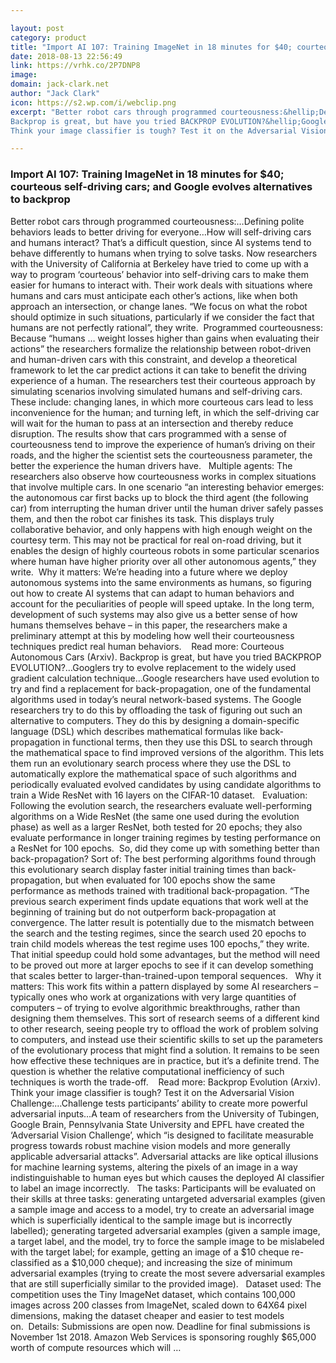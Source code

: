```yaml
---

layout: post
category: product
title: "Import AI 107: Training ImageNet in 18 minutes for $40; courteous self-driving cars; and Google evolves alternatives to backprop"
date: 2018-08-13 22:56:49
link: https://vrhk.co/2P7DNP8
image: 
domain: jack-clark.net
author: "Jack Clark"
icon: https://s2.wp.com/i/webclip.png
excerpt: "Better robot cars through programmed courteousness:&hellip;Defining polite behaviors leads to better driving for everyone&hellip;How will self-driving cars and humans interact? That&rsquo;s a difficult question, since AI systems tend to behave differently to humans when trying to solve tasks. Now researchers with the University of California at Berkeley have tried to come up with a way to program &lsquo;courteous&rsquo; behavior into self-driving cars to make them easier for humans to interact with. Their work deals with situations where humans and cars must anticipate each other&rsquo;s actions, like when both approach an intersection, or change lanes. &ldquo;We focus on what the robot should optimize in such situations, particularly if we consider the fact that humans are not perfectly rational&rdquo;, they write.&nbsp; Programmed courteousness: Because &ldquo;humans &hellip; weight losses higher than gains when evaluating their actions&rdquo; the researchers formalize the relationship between robot-driven and human-driven cars with this constraint, and develop a theoretical framework to let the car predict actions it can take to benefit the driving experience of a human. The researchers test their courteous approach by simulating scenarios involving simulated humans and self-driving cars. These include: changing lanes, in which more courteous cars lead to less inconvenience for the human; and turning left, in which the self-driving car will wait for the human to pass at an intersection and thereby reduce disruption. The results show that cars programmed with a sense of courteousness tend to improve the experience of human&rsquo;s driving on their roads, and the higher the scientist sets the courteousness parameter, the better the experience the human drivers have. &nbsp;&nbsp;Multiple agents: The researchers also observe how courteousness works in complex situations that involve multiple cars. In one scenario &ldquo;an interesting behavior emerges: the autonomous car first backs up to block the third agent (the following car) from interrupting the human driver until the human driver safely passes them, and then the robot car finishes its task. This displays truly collaborative behavior, and only happens with high enough weight on the courtesy term. This may not be practical for real on-road driving, but it enables the design of highly courteous robots in some particular scenarios where human have higher priority over all other autonomous agents,&rdquo; they write.&nbsp;&nbsp;Why it matters: We&rsquo;re heading into a future where we deploy autonomous systems into the same environments as humans, so figuring out how to create AI systems that can adapt to human behaviors and account for the peculiarities of people will speed uptake. In the long term, development of such systems may also give us a better sense of how humans themselves behave &ndash; in this paper, the researchers make a preliminary attempt at this by modeling how well their courteousness techniques predict real human behaviors. &nbsp;&nbsp;&nbsp;Read more: Courteous Autonomous Cars (Arxiv).
Backprop is great, but have you tried BACKPROP EVOLUTION?&hellip;Googlers try to evolve replacement to the widely used gradient calculation technique&hellip;Google researchers have used evolution to try and find a replacement for back-propagation, one of the fundamental algorithms used in today&rsquo;s neural network-based systems. The Google researchers try to do this by offloading the task of figuring out such an alternative to computers. They do this by designing a domain-specific language (DSL) which describes mathematical formulas like back-propagation in functional terms, then they use this DSL to search through the mathematical space to find improved versions of the algorithm. This lets them run an evolutionary search process where they use the DSL to automatically explore the mathematical space of such algorithms and periodically evaluated evolved candidates by using candidate algorithms to train a Wide ResNet with 16 layers on the CIFAR-10 dataset. &nbsp;&nbsp;Evaluation: Following the evolution search, the researchers evaluate well-performing algorithms on a Wide ResNet (the same one used during the evolution phase) as well as a larger ResNet, both tested for 20 epochs; they also evaluate performance in longer training regimes by testing performance on a ResNet for 100 epochs.&nbsp; So, did they come up with something better than back-propagation? Sort of: The best performing algorithms found through this evolutionary search display faster initial training times than back-propagation, but when evaluated for 100 epochs show the same performance as methods trained with traditional back-propagation. &ldquo;The previous search experiment finds update equations that work well at the beginning of training but do not outperform back-propagation at convergence. The latter result is potentially due to the mismatch between the search and the testing regimes, since the search used 20 epochs to train child models whereas the test regime uses 100 epochs,&rdquo; they write. That initial speedup could hold some advantages, but the method will need to be proved out more at larger epochs to see if it can develop something that scales better to larger-than-trained-upon temporal sequences. &nbsp;&nbsp;Why it matters: This work fits within a pattern displayed by some AI researchers &ndash; typically ones who work at organizations with very large quantities of computers &ndash; of trying to evolve algorithmic breakthroughs, rather than designing them themselves. This sort of research seems of a different kind to other research, seeing people try to offload the work of problem solving to computers, and instead use their scientific skills to set up the parameters of the evolutionary process that might find a solution. It remains to be seen how effective these techniques are in practice, but it&rsquo;s a definite trend. The question is whether the relative computational inefficiency of such techniques is worth the trade-off. &nbsp;&nbsp;&nbsp;Read more: Backprop Evolution (Arxiv).
Think your image classifier is tough? Test it on the Adversarial Vision Challenge:&hellip;Challenge tests participants&rsquo; ability to create more powerful adversarial inputs&hellip;A team of researchers from the University of Tubingen, Google Brain, Pennsylvania State University and EPFL have created the &lsquo;Adversarial Vision Challenge&rsquo;, which &ldquo;is designed to facilitate measurable progress towards robust machine vision models and more generally applicable adversarial attacks&rdquo;. Adversarial attacks are like optical illusions for machine learning systems, altering the pixels of an image in a way indistinguishable to human eyes but which causes the deployed AI classifier to label an image incorrectly. &nbsp;&nbsp;The tasks: Participants will be evaluated on their skills at three tasks: generating untargeted adversarial examples (given a sample image and access to a model, try to create an adversarial image which is superficially identical to the sample image but is incorrectly labelled); generating targeted adversarial examples (given a sample image, a target label, and the model, try to force the sample image to be mislabeled with the target label; for example, getting an image of a $10 cheque re-classified as a $10,000 cheque); and increasing the size of minimum adversarial examples (trying to create the most severe adversarial examples that are still superficially similar to the provided image). &nbsp;&nbsp;Dataset used: The competition uses the Tiny ImageNet dataset, which contains 100,000 images across 200 classes from ImageNet, scaled down to 64X64 pixel dimensions, making the dataset cheaper and easier to test models on.&nbsp;&nbsp;Details: Submissions are open now. Deadline for final submissions is November 1st 2018. Amazon Web Services is sponsoring roughly $65,000 worth of compute resources which will …"

---
```


### Import AI 107: Training ImageNet in 18 minutes for $40; courteous self-driving cars; and Google evolves alternatives to backprop

Better robot cars through programmed courteousness:&hellip;Defining polite behaviors leads to better driving for everyone&hellip;How will self-driving cars and humans interact? That&rsquo;s a difficult question, since AI systems tend to behave differently to humans when trying to solve tasks. Now researchers with the University of California at Berkeley have tried to come up with a way to program &lsquo;courteous&rsquo; behavior into self-driving cars to make them easier for humans to interact with. Their work deals with situations where humans and cars must anticipate each other&rsquo;s actions, like when both approach an intersection, or change lanes. &ldquo;We focus on what the robot should optimize in such situations, particularly if we consider the fact that humans are not perfectly rational&rdquo;, they write.&nbsp; Programmed courteousness: Because &ldquo;humans &hellip; weight losses higher than gains when evaluating their actions&rdquo; the researchers formalize the relationship between robot-driven and human-driven cars with this constraint, and develop a theoretical framework to let the car predict actions it can take to benefit the driving experience of a human. The researchers test their courteous approach by simulating scenarios involving simulated humans and self-driving cars. These include: changing lanes, in which more courteous cars lead to less inconvenience for the human; and turning left, in which the self-driving car will wait for the human to pass at an intersection and thereby reduce disruption. The results show that cars programmed with a sense of courteousness tend to improve the experience of human&rsquo;s driving on their roads, and the higher the scientist sets the courteousness parameter, the better the experience the human drivers have. &nbsp;&nbsp;Multiple agents: The researchers also observe how courteousness works in complex situations that involve multiple cars. In one scenario &ldquo;an interesting behavior emerges: the autonomous car first backs up to block the third agent (the following car) from interrupting the human driver until the human driver safely passes them, and then the robot car finishes its task. This displays truly collaborative behavior, and only happens with high enough weight on the courtesy term. This may not be practical for real on-road driving, but it enables the design of highly courteous robots in some particular scenarios where human have higher priority over all other autonomous agents,&rdquo; they write.&nbsp;&nbsp;Why it matters: We&rsquo;re heading into a future where we deploy autonomous systems into the same environments as humans, so figuring out how to create AI systems that can adapt to human behaviors and account for the peculiarities of people will speed uptake. In the long term, development of such systems may also give us a better sense of how humans themselves behave &ndash; in this paper, the researchers make a preliminary attempt at this by modeling how well their courteousness techniques predict real human behaviors. &nbsp;&nbsp;&nbsp;Read more: Courteous Autonomous Cars (Arxiv).
Backprop is great, but have you tried BACKPROP EVOLUTION?&hellip;Googlers try to evolve replacement to the widely used gradient calculation technique&hellip;Google researchers have used evolution to try and find a replacement for back-propagation, one of the fundamental algorithms used in today&rsquo;s neural network-based systems. The Google researchers try to do this by offloading the task of figuring out such an alternative to computers. They do this by designing a domain-specific language (DSL) which describes mathematical formulas like back-propagation in functional terms, then they use this DSL to search through the mathematical space to find improved versions of the algorithm. This lets them run an evolutionary search process where they use the DSL to automatically explore the mathematical space of such algorithms and periodically evaluated evolved candidates by using candidate algorithms to train a Wide ResNet with 16 layers on the CIFAR-10 dataset. &nbsp;&nbsp;Evaluation: Following the evolution search, the researchers evaluate well-performing algorithms on a Wide ResNet (the same one used during the evolution phase) as well as a larger ResNet, both tested for 20 epochs; they also evaluate performance in longer training regimes by testing performance on a ResNet for 100 epochs.&nbsp; So, did they come up with something better than back-propagation? Sort of: The best performing algorithms found through this evolutionary search display faster initial training times than back-propagation, but when evaluated for 100 epochs show the same performance as methods trained with traditional back-propagation. &ldquo;The previous search experiment finds update equations that work well at the beginning of training but do not outperform back-propagation at convergence. The latter result is potentially due to the mismatch between the search and the testing regimes, since the search used 20 epochs to train child models whereas the test regime uses 100 epochs,&rdquo; they write. That initial speedup could hold some advantages, but the method will need to be proved out more at larger epochs to see if it can develop something that scales better to larger-than-trained-upon temporal sequences. &nbsp;&nbsp;Why it matters: This work fits within a pattern displayed by some AI researchers &ndash; typically ones who work at organizations with very large quantities of computers &ndash; of trying to evolve algorithmic breakthroughs, rather than designing them themselves. This sort of research seems of a different kind to other research, seeing people try to offload the work of problem solving to computers, and instead use their scientific skills to set up the parameters of the evolutionary process that might find a solution. It remains to be seen how effective these techniques are in practice, but it&rsquo;s a definite trend. The question is whether the relative computational inefficiency of such techniques is worth the trade-off. &nbsp;&nbsp;&nbsp;Read more: Backprop Evolution (Arxiv).
Think your image classifier is tough? Test it on the Adversarial Vision Challenge:&hellip;Challenge tests participants&rsquo; ability to create more powerful adversarial inputs&hellip;A team of researchers from the University of Tubingen, Google Brain, Pennsylvania State University and EPFL have created the &lsquo;Adversarial Vision Challenge&rsquo;, which &ldquo;is designed to facilitate measurable progress towards robust machine vision models and more generally applicable adversarial attacks&rdquo;. Adversarial attacks are like optical illusions for machine learning systems, altering the pixels of an image in a way indistinguishable to human eyes but which causes the deployed AI classifier to label an image incorrectly. &nbsp;&nbsp;The tasks: Participants will be evaluated on their skills at three tasks: generating untargeted adversarial examples (given a sample image and access to a model, try to create an adversarial image which is superficially identical to the sample image but is incorrectly labelled); generating targeted adversarial examples (given a sample image, a target label, and the model, try to force the sample image to be mislabeled with the target label; for example, getting an image of a $10 cheque re-classified as a $10,000 cheque); and increasing the size of minimum adversarial examples (trying to create the most severe adversarial examples that are still superficially similar to the provided image). &nbsp;&nbsp;Dataset used: The competition uses the Tiny ImageNet dataset, which contains 100,000 images across 200 classes from ImageNet, scaled down to 64X64 pixel dimensions, making the dataset cheaper and easier to test models on.&nbsp;&nbsp;Details: Submissions are open now. Deadline for final submissions is November 1st 2018. Amazon Web Services is sponsoring roughly $65,000 worth of compute resources which will …